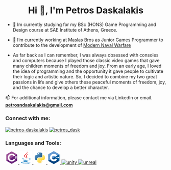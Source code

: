 <h1 align="center">Hi 👋, I'm Petros Daskalakis</h1>

- 🌱 Im currently studying for my BSc (HONS) Game Programming and Design course at SAE Institute of Athens, Greece.

- 🔭 I’m currently working at Maslas Bros as Junior Games Programmer to contribute to the development of [Modern Naval Warfare](https://mnw.maslasbros.com/)

- As far back as I can remember, I was always obsessed with consoles and computers because I played those classic video games that gave many children moments of freedom and joy.
From an early age, I loved the idea of programming and the opportunity it gave people to cultivate their logic and artistic nature.
So, I decided to combine my two great passions in life and give others these peaceful moments of freedom, joy, and the chance to develop a better character.

📫 For additional information, please contact me via LinkedIn or email. **petrosndaskalakis@gmail.com**

<h3 align="left">Connect with me:</h3>
<p align="left">
<a href="https://linkedin.com/in/petros-daskalakis-13bbb2225" target="blank"><img align="center" src="https://raw.githubusercontent.com/rahuldkjain/github-profile-readme-generator/master/src/images/icons/Social/linked-in-alt.svg" alt="petros-daskalakis" height="30" width="40" /></a>
<a href="https://instagram.com/petros_daskalakis" target="blank"><img align="center" src="https://raw.githubusercontent.com/rahuldkjain/github-profile-readme-generator/master/src/images/icons/Social/instagram.svg" alt="petros_dask" height="30" width="40" /></a>
</p>

<h3 align="left">Languages and Tools:</h3>
<p align="left"> 
<a href="https://www.w3schools.com/cs/" target="_blank" rel="noreferrer"> <img src="https://raw.githubusercontent.com/devicons/devicon/master/icons/csharp/csharp-original.svg" alt="csharp" width="40" height="40"/> </a>
<a href="https://www.java.com" target="_blank" rel="noreferrer"> <img src="https://raw.githubusercontent.com/devicons/devicon/master/icons/java/java-original.svg" alt="java" width="40" height="40"/> </a> 
<a href="https://www.python.org" target="_blank" rel="noreferrer"> <img src="https://raw.githubusercontent.com/devicons/devicon/master/icons/python/python-original.svg" alt="python" width="40" height="40"/> </a>
<a href="https://www.w3schools.com/cpp/" target="_blank" rel="noreferrer"> <img src="https://raw.githubusercontent.com/devicons/devicon/master/icons/cplusplus/cplusplus-original.svg" alt="cplusplus" width="40" height="40"/> </a> 
<a href="https://unity.com/" target="_blank" rel="noreferrer"> <img src="https://www.vectorlogo.zone/logos/unity3d/unity3d-icon.svg" alt="unity" width="40" height="40"/> </a> 
<a href="https://unrealengine.com/" target="_blank" rel="noreferrer"> <img src="https://raw.githubusercontent.com/kenangundogan/fontisto/036b7eca71aab1bef8e6a0518f7329f13ed62f6b/icons/svg/brand/unreal-engine.svg" alt="unreal" width="40" height="40"/> </a> </p>
